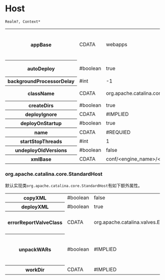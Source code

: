 # Host

```
Realm?, Context*
```

<table>
    <tr><th>appBase</th><td>CDATA</td><td>webapps</td><td>应用的部署目录，可以使绝对路径，或基于$CATALINA_BASE的相对路径</td></tr>
    <tr><th>autoDeploy</th><td>#boolean</td><td>true</td><td>是否周期性的根据变化自动部署</td></tr>
    <tr><th>backgroundProcessorDelay</th><td>#int</td><td>-1</td><td></td></tr>
    <tr><th>className</th><td>CDATA</td><td>org.apache.catalina.core.StandardHost</td><td>实现类，必须实现接口org.apache.catalina.Host</td></tr>
    <tr><th>createDirs</th><td>#boolean</td><td>true</td><td></td></tr>
    <tr><th>deployIgnore</th><td>CDATA</td><td>#IMPLIED</td><td></td></tr>
    <tr><th>deployOnStartup</th><td>#boolean</td><td>true</td><td></td></tr>
    <tr><th>name</th><td>CDATA</td><td>#REQUIED</td><td>Host的名称</td></tr>
    <tr><th>startStopThreads</th><td>#int</td><td>1</td><td></td></tr>
    <tr><th>undeployOldVersions</th><td>#boolean</td><td>false</td><td></td></tr>
    <tr><th>xmlBase</th><td>CDATA</td><td>conf/&lt;engine_name&gt;/&lt;host_name&gt;</td><td></td></tr>
</table>

### org.apache.catalina.core.StandardHost

默认实现类`org.apache.catalina.core.StandardHost`有如下额外属性。

<table>
    <tr><th>copyXML</th><td>#boolean</td><td>false</td><td></td></tr>
    <tr><th>deployXML</th><td>#boolean</td><td>true</td><td></td></tr>
    <tr><th>errorReportValveClass</th><td>CDATA</td><td>org.apache.catalina.valves.ErrorReportValve</td><td>错误报告的实现类，必须实现接口org.apache.catalina.Valve</td></tr>
    <tr><th>unpackWARs</th><td>#boolean</td><td>#IMPLIED</td><td>如果为true，则tomcat会自动将WAR文件解压，否则不解压，直接从WAR文件中运行应用程序</td></tr>
    <tr><th>workDir</th><td>CDATA</td><td>#IMPLIED</td><td>工作目录</td></tr>
</table>